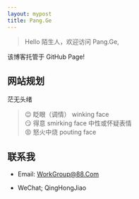 ```yaml
---
layout: mypost
title: Pang.Ge
---
```


> Hello 陌生人，欢迎访问 Pang.Ge,

该博客托管于 GitHub Page!

## 网站规划

 茫无头绪
 
> 😉 眨眼（调情） winking face  
> 😏 得意 smirking face 中性或怀疑表情  
> 😡 怒火中烧 pouting face

## 联系我

- Email: WorkGroup@88.Com

- WeChat; QingHongJiao
